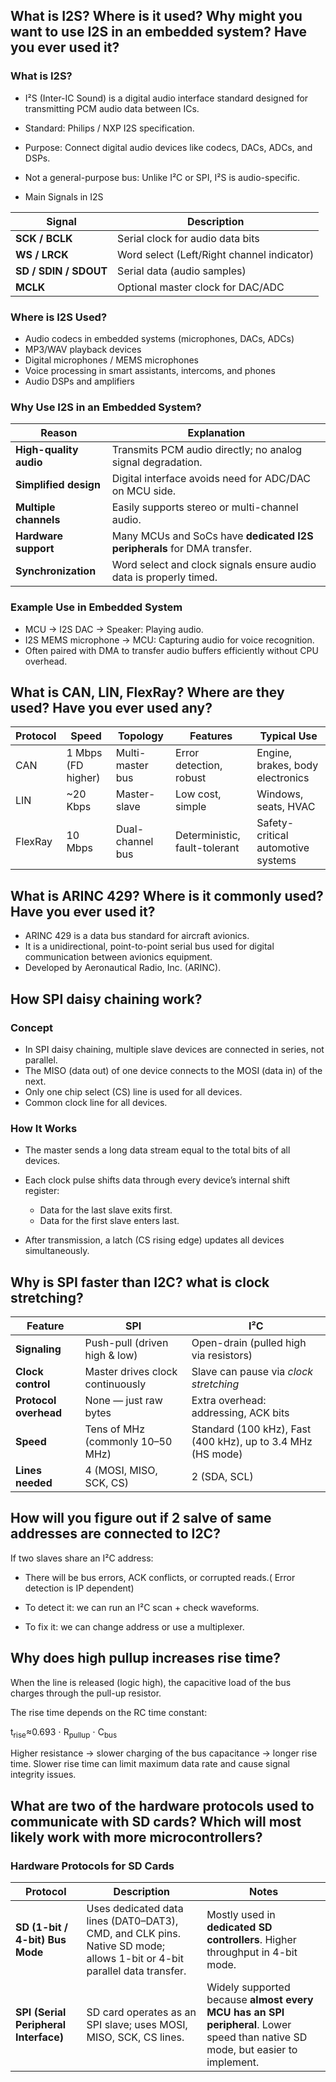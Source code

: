 ## What is I2S? Where is it used? Why might you want to use I2S in an embedded system? Have you ever used it?

### What is I2S?

- I²S (Inter-IC Sound) is a digital audio interface standard designed for transmitting PCM audio data between ICs.
- Standard: Philips / NXP I2S specification.
- Purpose: Connect digital audio devices like codecs, DACs, ADCs, and DSPs.

- Not a general-purpose bus: Unlike I²C or SPI, I²S is audio-specific.

- Main Signals in I2S

| Signal                | Description                                |
| --------------------- | ------------------------------------------ |
| **SCK / BCLK**        | Serial clock for audio data bits           |
| **WS / LRCK**         | Word select (Left/Right channel indicator) |
| **SD / SDIN / SDOUT** | Serial data (audio samples)                |
| **MCLK**              | Optional master clock for DAC/ADC          |

### Where is I2S Used?

- Audio codecs in embedded systems (microphones, DACs, ADCs)
- MP3/WAV playback devices
- Digital microphones / MEMS microphones
- Voice processing in smart assistants, intercoms, and phones
- Audio DSPs and amplifiers

### Why Use I2S in an Embedded System?

| Reason                 | Explanation                                                             |
| ---------------------- | ----------------------------------------------------------------------- |
| **High-quality audio** | Transmits PCM audio directly; no analog signal degradation.             |
| **Simplified design**  | Digital interface avoids need for ADC/DAC on MCU side.                  |
| **Multiple channels**  | Easily supports stereo or multi-channel audio.                          |
| **Hardware support**   | Many MCUs and SoCs have **dedicated I2S peripherals** for DMA transfer. |
| **Synchronization**    | Word select and clock signals ensure audio data is properly timed.      |

### Example Use in Embedded System

- MCU → I2S DAC → Speaker: Playing audio.
- I2S MEMS microphone → MCU: Capturing audio for voice recognition.
- Often paired with DMA to transfer audio buffers efficiently without CPU overhead.

## What is CAN, LIN, FlexRay? Where are they used? Have you ever used any?

| Protocol | Speed              | Topology         | Features                      | Typical Use                        |
| -------- | ------------------ | ---------------- | ----------------------------- | ---------------------------------- |
| CAN      | 1 Mbps (FD higher) | Multi-master bus | Error detection, robust       | Engine, brakes, body electronics   |
| LIN      | ~20 Kbps           | Master-slave     | Low cost, simple              | Windows, seats, HVAC               |
| FlexRay  | 10 Mbps            | Dual-channel bus | Deterministic, fault-tolerant | Safety-critical automotive systems |

## What is ARINC 429? Where is it commonly used? Have you ever used it?

- ARINC 429 is a data bus standard for aircraft avionics.
- It is a unidirectional, point-to-point serial bus used for digital communication between avionics equipment.
- Developed by Aeronautical Radio, Inc. (ARINC).

## How SPI daisy chaining work?

### Concept

- In SPI daisy chaining, multiple slave devices are connected in series, not parallel.
- The MISO (data out) of one device connects to the MOSI (data in) of the next.
- Only one chip select (CS) line is used for all devices.
- Common clock line for all devices.

### How It Works

- The master sends a long data stream equal to the total bits of all devices.
- Each clock pulse shifts data through every device’s internal shift register:

  - Data for the last slave exits first.
  - Data for the first slave enters last.

- After transmission, a latch (CS rising edge) updates all devices simultaneously.

## Why is SPI faster than I2C? what is clock stretching?

| Feature               | **SPI**                          | **I²C**                                                     |
| --------------------- | -------------------------------- | ----------------------------------------------------------- |
| **Signaling**         | Push-pull (driven high & low)    | Open-drain (pulled high via resistors)                      |
| **Clock control**     | Master drives clock continuously | Slave can pause via _clock stretching_                      |
| **Protocol overhead** | None — just raw bytes            | Extra overhead: addressing, ACK bits                        |
| **Speed**             | Tens of MHz (commonly 10–50 MHz) | Standard (100 kHz), Fast (400 kHz), up to 3.4 MHz (HS mode) |
| **Lines needed**      | 4 (MOSI, MISO, SCK, CS)          | 2 (SDA, SCL)                                                |

## How will you figure out if 2 salve of same addresses are connected to I2C?

If two slaves share an I²C address:

- There will be bus errors, ACK conflicts, or corrupted reads.( Error detection is IP dependent)

- To detect it: we can run an I²C scan + check waveforms.
- To fix it: we can change address or use a multiplexer.

## Why does high pullup increases rise time?

When the line is released (logic high), the capacitive load of the bus charges through the pull-up resistor.

The rise time depends on the RC time constant:

t<sub>rise</sub>​≈0.693 ⋅ R<sub>pullup​</sub> ⋅ C<sub>bus​</sub>

Higher resistance → slower charging of the bus capacitance → longer rise time.
Slower rise time can limit maximum data rate and cause signal integrity issues.

## What are two of the hardware protocols used to communicate with SD cards? Which will most likely work with more microcontrollers?

### Hardware Protocols for SD Cards

| Protocol                              | Description                                                                                                             | Notes                                                                                                                          |
| ------------------------------------- | ----------------------------------------------------------------------------------------------------------------------- | ------------------------------------------------------------------------------------------------------------------------------ |
| **SD (1-bit / 4-bit) Bus Mode**       | Uses dedicated data lines (DAT0–DAT3), CMD, and CLK pins. Native SD mode; allows 1-bit or 4-bit parallel data transfer. | Mostly used in **dedicated SD controllers**. Higher throughput in 4-bit mode.                                                  |
| **SPI (Serial Peripheral Interface)** | SD card operates as an SPI slave; uses MOSI, MISO, SCK, CS lines.                                                       | Widely supported because **almost every MCU has an SPI peripheral**. Lower speed than native SD mode, but easier to implement. |
